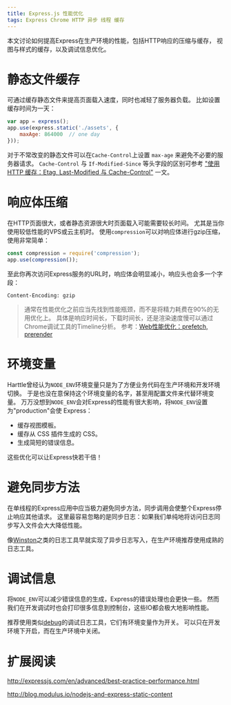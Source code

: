```yaml
---
title: Express.js 性能优化
tags: Express Chrome HTTP 异步 线程 缓存
---
```


本文讨论如何提高Express在生产环境的性能，包括HTTP响应的压缩与缓存，
视图与样式的缓存，以及调试信息优化。

# 静态文件缓存

可通过缓存静态文件来提高页面载入速度，同时也减轻了服务器负载。
比如设置缓存时间为一天：

```javascript
var app = express();
app.use(express.static('./assets', {
    maxAge: 864000  // one day
}));
```

<!--more-->

对于不常改变的静态文件可以在`Cache-Control`上设置 `max-age` 来避免不必要的服务器请求。
`Cache-Control` 与 `If-Modified-Since` 等头字段的区别可参考
["使用 HTTP 缓存：Etag, Last-Modified 与 Cache-Control"](/2017/04/04/using-http-cache.html) 一文。

# 响应体压缩

在HTTP页面很大，或者静态资源很大时页面载入可能需要较长时间。
尤其是当你使用较低性能的VPS或云主机时。
使用`compression`可以对响应体进行gzip压缩，使用非常简单：

```javascript
const compression = require('compression');
app.use(compression());
```

至此你再次访问Express服务的URL时，响应体会明显减小，响应头也会多一个字段：

```
Content-Encoding: gzip
```

> 通常在性能优化之前应当先找到性能瓶颈，而不是将精力耗费在90%的无用优化上。
> 具体是响应时间长，下载时间长，还是渲染速度慢可以通过Chrome调试工具的Timeline分析。
> 参考：[Web性能优化：prefetch, prerender][webcache]

# 环境变量

Harttle曾经认为`NODE_ENV`环境变量只是为了方便业务代码在生产环境和开发环境切换。
于是也没在意保持这个环境变量的名字，甚至用配置文件来代替环境变量。
万万没想到`NODE_ENV`会对Express的性能有很大影响，将`NODE_ENV`设置为"production"会使 Express：

- 缓存视图模板。
- 缓存从 CSS 插件生成的 CSS。
- 生成简短的错误信息。

这些优化可以让Express快若干倍！

# 避免同步方法

在单线程的Express应用中应当极力避免同步方法，同步调用会使整个Express停止响应其他请求。
这里最容易忽略的是同步日志：如果我们单纯地将访问日志同步写入文件会大大降低性能。

像[Winston][winston]之类的日志工具早就实现了异步日志写入，在生产环境推荐使用成熟的日志工具。

# 调试信息

将`NODE_ENV`可以减少错误信息的生成，Express的错误处理也会更快一些。
然而我们在开发调试时也会打印很多信息到控制台，这些IO都会极大地影响性能。

推荐使用类似[debug][debug]的调试日志工具，它们有环境变量作为开关。
可以只在开发环境下开启，而在生产环境中关闭。

# 扩展阅读

<http://expressjs.com/en/advanced/best-practice-performance.html>

<http://blog.modulus.io/nodejs-and-express-static-content>

[webcache]: /2015/10/06/html-cache.html
[debug]: https://www.npmjs.com/package/debug
[winston]: https://www.npmjs.com/package/winston
